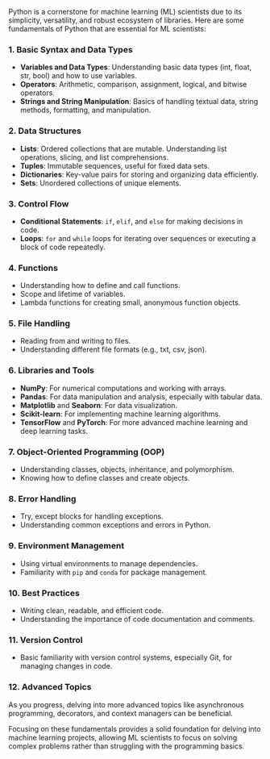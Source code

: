 Python is a cornerstone for machine learning (ML) scientists due to its simplicity, versatility, and robust ecosystem of libraries. Here are some fundamentals of Python that are essential for ML scientists:

### 1. Basic Syntax and Data Types
- **Variables and Data Types**: Understanding basic data types (int, float, str, bool) and how to use variables.
- **Operators**: Arithmetic, comparison, assignment, logical, and bitwise operators.
- **Strings and String Manipulation**: Basics of handling textual data, string methods, formatting, and manipulation.

### 2. Data Structures
- **Lists**: Ordered collections that are mutable. Understanding list operations, slicing, and list comprehensions.
- **Tuples**: Immutable sequences, useful for fixed data sets.
- **Dictionaries**: Key-value pairs for storing and organizing data efficiently.
- **Sets**: Unordered collections of unique elements.

### 3. Control Flow
- **Conditional Statements**: `if`, `elif`, and `else` for making decisions in code.
- **Loops**: `for` and `while` loops for iterating over sequences or executing a block of code repeatedly.

### 4. Functions
- Understanding how to define and call functions.
- Scope and lifetime of variables.
- Lambda functions for creating small, anonymous function objects.

### 5. File Handling
- Reading from and writing to files.
- Understanding different file formats (e.g., txt, csv, json).

### 6. Libraries and Tools
- **NumPy**: For numerical computations and working with arrays.
- **Pandas**: For data manipulation and analysis, especially with tabular data.
- **Matplotlib** and **Seaborn**: For data visualization.
- **Scikit-learn**: For implementing machine learning algorithms.
- **TensorFlow** and **PyTorch**: For more advanced machine learning and deep learning tasks.

### 7. Object-Oriented Programming (OOP)
- Understanding classes, objects, inheritance, and polymorphism.
- Knowing how to define classes and create objects.

### 8. Error Handling
- Try, except blocks for handling exceptions.
- Understanding common exceptions and errors in Python.

### 9. Environment Management
- Using virtual environments to manage dependencies.
- Familiarity with `pip` and `conda` for package management.

### 10. Best Practices
- Writing clean, readable, and efficient code.
- Understanding the importance of code documentation and comments.

### 11. Version Control
- Basic familiarity with version control systems, especially Git, for managing changes in code.

### 12. Advanced Topics
As you progress, delving into more advanced topics like asynchronous programming, decorators, and context managers can be beneficial.

Focusing on these fundamentals provides a solid foundation for delving into machine learning projects, allowing ML scientists to focus on solving complex problems rather than struggling with the programming basics.